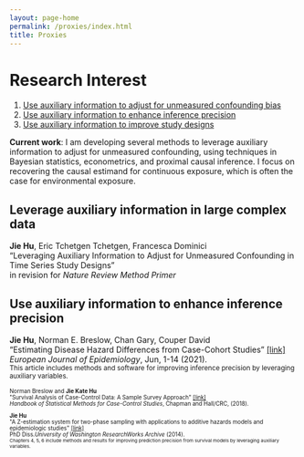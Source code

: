 ```yaml
---
layout: page-home
permalink: /proxies/index.html
title: Proxies
---
```


# Research Interest



1. [Use auxiliary information to adjust for unmeasured confounding bias](#bias)
2. [Use auxiliary information to enhance inference precision](#precision)
3. [Use auxiliary information to improve study designs](#study-design)



 
**Current work**: I am developing several methods to leverage auxiliary information to adjust for unmeasured confounding, using techniques in Bayesian statistics, econometrics, and proximal causal inference. I focus on recovering the causal estimand for continuous exposure, which is often the case for environmental exposure. <br/>   
   



## Leverage auxiliary information in large complex data <a name="bias"></a>

**Jie Hu**, Eric Tchetgen Tchetgen, Francesca Dominici<br/>
“Leveraging Auxiliary Information to Adjust for Unmeasured Confounding in Time Series Study Designs”<br/>
in revision for *Nature Review Method Primer* <br/>
   

## Use auxiliary information to enhance inference precision<a name="precision"></a>

**Jie Hu**, Norman E. Breslow, Chan Gary, Couper David<br/>
“Estimating Disease Hazard Differences from Case-Cohort Studies” [[link]](https://link.springer.com/article/10.1007/s10654-021-00739-3)<br/>
*European Journal of Epidemiology*, Jun, 1-14 (2021). <br/>
<small> This article includes methods and software for improving inference precision by leveraging auxiliary variables.<small> <br/> 
   
Norman Breslow and **Jie Kate Hu**<br/>
"Survival Analysis of Case-Control Data: A Sample Survey Approach" [[link]](https://www.mn.uio.no/math/english/research/groups/statistics-data-science/handbook-of-case-control-studies/chapter-17/)<br/>
*Handbook of Statistical Methods for Case-Control Studies*, Chapman and Hall/CRC, (2018). <br/>


 **Jie Hu** <br/>
"A Z-estimation system for two-phase sampling with applications to additive hazards models and epidemiologic studies" 
   [[link]](https://digital.lib.washington.edu/researchworks/handle/1773/27427) <br/> 
PhD Diss.*University of Washington ResearchWorks Archive* (2014). <br/>
<small> Chapters 4, 5, 6 include methods and results for improving prediction precision from survival models by leveraging auxiliary variables.<small>

   

 
  


